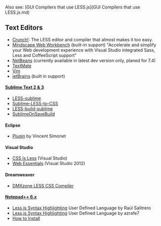 Also see: [GUI Compilers that use LESS.js](GUI Compilers that use LESS.js.md)

## Text Editors

* [Crunch!](http://crunchapp.net/): The LESS editor and compiler that almost makes it too easy.
* [Mindscape Web Workbench][web-workbench] (built-in support) "Accelerate and simplify your Web development experience with Visual Studio integrated Sass, Less and CoffeeScript support"
* [NetBeans](http://bits.netbeans.org/download/trunk/nightly/latest) (currently available in latest dev version only, planed for 7.4)
* [TextMate](https://github.com/appden/less.tmbundle)
* [Vim](https://github.com/groenewege/vim-less)
* [jetBrains](http://www.jetbrains.com/phpstorm/) (built in support)


#### [Sublime Text 2 & 3](http://sublimetext.com/)
* [LESS-sublime][LESS-sublime]
* [Sublime-LESS-to-CSS][Sublime-LESS-to-CSS]
* [LESS-build-sublime][LESS-build-sublime]
* [SublimeOnSaveBuild][SublimeOnSaveBuild]

#### Eclipse
* [Plugin](http://www.normalesup.org/~simonet/soft/ow/eclipse-less.en.html) by Vincent Simonet


#### Visual Studio
* [CSS Is Less][CSSisLESS] (Visual Studio)
* [Web Essentials][webessentials] (Visual Studio 2012)


#### Dreamweaver
* [DMXzone LESS CSS Compiler][dmx]

#### [Notepad++ 6.x][Npp]
* [Less.js Syntax Highlighting][Npp-Less-Salitrero] User Defined Language by Raúl Salitrero
* [Less.js Syntax Highlighting][Npp-Less-azrafe7] User Defined Language by azrafe7
* [How to Install][Npp-How-to]

<!-- invisible links -->

[SublimeOnSaveBuild]: https://github.com/alexnj/SublimeOnSaveBuild "Sublime Text Package for LESS.js"
[LESS-sublime]: https://github.com/danro/LESS-sublime "Sublime Text Package for LESS.js"
[LESS-build-sublime]: https://github.com/berfarah/LESS-build-sublime "Sublime Text Package for LESS.js"
[Sublime-LESS-to-CSS]: https://github.com/timdouglas/sublime-less2css "Sublime Text Package for LESS.js"
[webessentials]: http://tinyurl.com/WebEssentials2012
[CSSisLESS]: http://visualstudiogallery.msdn.microsoft.com/dd5635b0-3c70-484f-abcb-cbdcabaa9923
[netbeans]: http://plugins.netbeans.org/plugin/32782/lesscss-module "NetBeans"
[web-workbench]: http://visualstudiogallery.msdn.microsoft.com/2b96d16a-c986-4501-8f97-8008f9db141a
[dmx]: http://www.dmxzone.com/go/21514/dmxzone-less-css-compiler-features-unveiled/
[Npp]: http://notepad-plus-plus.org/ "v6.3+ recommended"
[Npp-Less-Salitrero]: http://sourceforge.net/apps/mediawiki/notepad-plus/?title=User_Defined_Language_Files#L
[Npp-Less-azrafe7]: https://github.com/azrafe7/LESS-for-Notepad-plusplus "improved and with a dark theme"
[Npp-How-to]: http://sourceforge.net/apps/mediawiki/notepad-plus/?title=User_Defined_Language_Files#How_to_install_user_defined_language_files "how to install User Defined Language files"